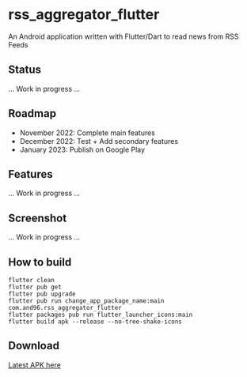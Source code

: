 # rss_aggregator_flutter

An Android application written with Flutter/Dart to read news from RSS Feeds 


## Status

... Work in progress ...

## Roadmap

- November 2022: Complete main features
- December 2022: Test + Add secondary features
- January 2023: Publish on Google Play


## Features

... Work in progress ...


 ## Screenshot

... Work in progress ...


## How to build
```
flutter clean
flutter pub get
flutter pub upgrade
flutter pub run change_app_package_name:main com.and96.rss_aggregator_flutter
flutter packages pub run flutter_launcher_icons:main
flutter build apk --release --no-tree-shake-icons
```


## Download
[Latest APK here](https://github.com/And96/RssAggregatorFlutter/releases/latest)
